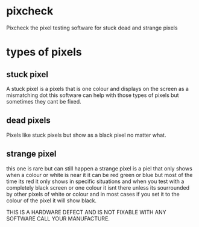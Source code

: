 # pixcheck
Pixcheck the pixel testing software for stuck dead and strange pixels



# types of pixels


## stuck pixel

A stuck pixel is a pixels that is one colour and displays on the screen as a mismatching dot this software can help with those types of pixels but sometimes they cant be fixed.

## dead pixels

Pixels like stuck pixels but show as a black pixel no matter what.

## strange pixel

this one is rare but can still happen a strange pixel is a piel that only shows when a colour or white is near it it can be red green or blue but most of the time its red it only shows in specific situations and when you test with a completely black screen or one colour it isnt there unless its sourrounded by other pixels of white or colour and in most cases if you set it to the colour of the pixel it will show black.

THIS IS A HARDWARE DEFECT AND IS NOT FIXABLE WITH ANY SOFTWARE CALL YOUR MANUFACTURE.
